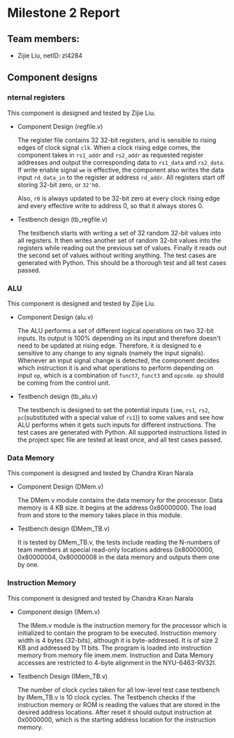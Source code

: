 # Milestone 2 Report

## Team members:

* Zijie Liu, netID: zl4284

## Component designs

### nternal registers

This component is designed and tested by Zijie Liu.

* Component Design (regfile.v)

    The register file contains 32 32-bit registers, and is sensible to rising edges of clock signal `clk`. When a clock rising edge comes, the component takes in `rs1_addr` and `rs2_addr` as requested register addresses and output the corresponding data to `rs1_data` and `rs2_data`. If write enable signal `we` is effective, the component also writes the data input `rd_data_in` to the register at address `rd_addr`. All registers start off storing 32-bit zero, or `32'h0`.

    Also, `r0` is always updated to be 32-bit zero at every clock rising edge and every effective write to address 0, so that it always stores 0.

* Testbench design (tb_regfile.v)

    The testbench starts with writing a set of 32 random 32-bit values into all registers. It then writes another set of random 32-bit values into the registers while reading out the previous set of values. Finally it reads out the second set of values without writing anything. The test cases are generated with Python. This should be a thorough test and all test cases passed.

### ALU

This component is designed and tested by Zijie Liu.

* Component Design (alu.v)

    The ALU performs a set of different logical operations on two 32-bit inputs. Its output is 100% depending on its input and therefore doesn't need to be updated at rising edge. Therefore, it is designed to e sensitive to any change to any signals (namely the input signals). Whenever an input signal change is detected, the component decides which instruction it is and what operations to perform depending on input `op`, which is a combination of `funct7`, `funct3` and `opcode`. `op` should be coming from the control unit.

* Testbench design (tb_alu.v)

    The testbench is designed to set the potential inputs (`imm`, `rs1`, `rs2`, `pc`(substituted with a special value of `rs1`)) to some values and see how ALU performs when it gets such inputs for different instructions. The test cases are generated with Python. All supported instructions listed in the project spec file are tested at least once, and all test cases passed.
### Data Memory

This component is designed and tested by Chandra Kiran Narala

* Component Design (DMem.v)
	
    The DMem.v module contains the data memory for the processor. Data memory is 4 KB size. It begins at the address 0x80000000. The load from and store to the memory takes place in this module.

* Testbench design (DMem_TB.v)

    It is tested by DMem_TB.v, the tests include reading the N-numbers of team members at special read-only locations address 0x80000000, 0x80000004, 0x80000008 in the data memory and outputs them one by one.

### Instruction Memory

This component is designed and tested by Chandra Kiran Narala

* Component design (IMem.v)

     The IMem.v module is the instruction memory for the processor which is initialized to contain the program to be executed. Instruction memory width is 4 bytes (32-bits), although it is byte-addressed. It is of size 2 KB and addressed by 11 bits. The program is loaded into instruction memory from memory file imem.mem. Instruction and Data Memory accesses are restricted to 4-byte alignment in the NYU-6463-RV32I. 

* Testbench Design (IMem_TB.v)
     
     The number of clock cycles taken for all low-level test case testbench by IMem_TB.v is 10 clock cycles. The Testbench checks if the instruction memory or ROM is reading the values that are stored in the desired address locations. After reset it should output instruction at 0x0000000, which is the starting address location for the instruction memory.
